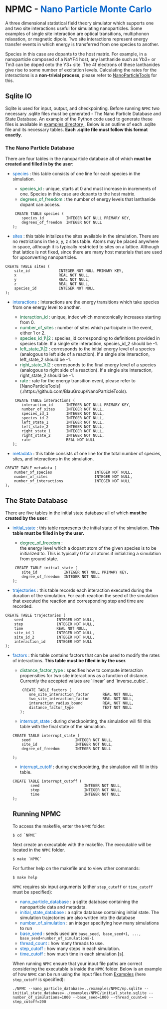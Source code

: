 # NPMC - <span style="color: #0066CC"> Nano Particle Monte Carlo </span>

A three dimensional statistical field theory simulator which supports one and two site interactions useful for simulating nanoparticles. Some examples of single site interaction are optical transitions, multiphonon relaxation, or magnetic dipole. Two site interactions represent energy transfer events in which energy is transferred from one species to another.

Species in this case are dopants to the host matrix. For example, in a nanoparticle composed of a NaYF4 host, any lanthanide such as Yb3+ or Tm3 can be doped onto the Y3+ site. The 4f electrons of these lanthanides give rise to some number of excitation levels. Calculating the rates for the interactions is a **non-trivial process**, please refer to [NanoParticleTools](./https://github.com/BlauGroup/NanoParticleTools) for this. 

## Sqlite IO

Sqlite is used for input, output, and checkpointing. Before running `NPMC` two necessary .sqlite files must be generated - The Nano Particle Database and State Database. An example of the Python code used to generate these files is available in <a href="{{ site.github.repository_url }}"> examples directory </a>. Below is an outline of each .sqlite file and its necessary tables. **Each .sqlite file must follow this format exactly**. 

### The Nano Particle Database
There are four tables in the nanoparticle database all of which **must be created and filled in by the user**:

<ul>
<li><span style="color:#0066CC"> species </span> : this table consists of one line for each species in the simulation. </li>
    <ul>
    <li> <span style="color:#006633"> species_id </span>: unique, starts at 0 and must increase in increments of one. Species in this case are dopants to the host matrix. </li>
    <li> <span style="color:#006633"> degrees_of_freedom </span>: the number of energy levels that lanthanide dopant can access. </li>
    </ul>

<pre><code> CREATE TABLE species (
    species_id          INTEGER NOT NULL PRIMARY KEY,
    degrees_of_freedom  INTEGER NOT NULL
);
</code></pre>
</ul>

- <span style="color:#0066CC"> sites </span>: this table initalizes the sites available in the simulation. There are no restrictions in the x, y, z sites table. Atoms may be placed anywhere in space, although it is typically restricted to sites on a lattice. Although that lattice is not fixed, since there are many host materials that are used for upconverting nanoparticles.
```
CREATE TABLE sites (
    site_id             INTEGER NOT NULL PRIMARY KEY,
    x                   REAL NOT NULL,
    y                   REAL NOT NULL,
    z                   REAL NOT NULL,
    species_id          INTEGER NOT NULL
);
```

<ul>
<li> <span style="color:#0066CC"> interactions </span>: Interactions are the energy transitions which take species from one energy level to another. </li> 
    <ul>
    <li> <span style="color:#006633"> interaction_id </span>: unique, index which monotonically increases starting from 0. </li>
    <li> <span style="color:#006633"> number_of_sites </span>: number of sites which participate in the event, either 1 or 2. </li>
    <li> <span style="color:#006633"> species_id_1\|2 </span>: species_id corresponding to definitions provided in species table. If a single site interaction, species_id_2 should be -1. </li>
    <li> <span style="color:#006633"> left_state_1\|2 </span>: corresponds to the initial energy level of a species (analogous to left side of a reaction). If a single site interaction, left_state_2 should be -1. </li>
    <li> <span style="color:#006633"> right_state_1\|2 </span>: corresponds to the final energy level of a species (analogous to right side of a reaction). If a single site interaction, right_state_2 should be -1. </li>
    <li> <span style="color:#006633"> rate </span>: rate for the energy transition event, please refer to [NanoParticleTools](./https://github.com/BlauGroup/NanoParticleTools). </li> </ul>

<pre><code> CREATE TABLE interactions (
    interaction_id      INTEGER NOT NULL PRIMARY KEY,
    number_of_sites     INTEGER NOT NULL,
    species_id_1        INTEGER NOT NULL,
    species_id_2        INTEGER NOT NULL,
    left_state_1        INTEGER NOT NULL,
    left_state_2        INTEGER NOT NULL,
    right_state_1       INTEGER NOT NULL,
    right_state_2       INTEGER NOT NULL,
    rate                REAL NOT NULL
);
</code></pre>
</ul>

- <span style="color:#0066CC"> metadata </span>: this table consists of one line for the total number of species, sites, and interactions in the simulation.
```
CREATE TABLE metadata (
    number_of_species                   INTEGER NOT NULL,
    number_of_sites                     INTEGER NOT NULL,
    number_of_interactions              INTEGER NOT NULL
);
```
## The State Database
There are five tables in the initial state database all of which **must be created by the user**: 

<ul>
<li> <span style="color:#0066CC"> initial_state </span>: this table represents the initial state of the simulation. <b>This table must be filled in by the user.</b> </li>
   <ul>
    <li> <span style="color:#006633"> degree_of_freedom </span>: </li>
    the energy level which a dopant atom of the given species is to be initialized to. This is typically 0 for all atoms if initializing a simulation from ground state. </ul>
<pre><code> CREATE TABLE initial_state (
    site_id            INTEGER NOT NULL PRIMARY KEY,
    degree_of_freedom  INTEGER NOT NULL
);
</code></pre>
</ul>

- <span style="color:#0066CC"> trajectories </span>: this table records each interaction executed during the duration of the simulation. For each reaction the seed of the simulation that executed the reaction and corresponding step and time are recorded. 
```
CREATE TABLE trajectories (
    seed               INTEGER NOT NULL,
    step               INTEGER NOT NULL,
    time               REAL NOT NULL,
    site_id_1          INTEGER NOT NULL,
    site_id_2          INTEGER NOT NULL,
    interaction_id     INTEGER NOT NULL
);
```

<ul>
<li> <span style="color:#0066CC"> factors </span>: this table contains factors that can be used to modify the rates of interactions. <b> This table must be filled in by the user.</b> </li>
    <ul> <li> <span style="color:#006633"> distance_factor_type </span>: specifies how to compute interaction propensities for two site interactions as a function of distance. Currently the accepted values are `linear` and `inverse_cubic`. </li>

<pre><code> CREATE TABLE factors (
    one_site_interaction_factor      REAL NOT NULL,
    two_site_interaction_factor      REAL NOT NULL,
    interaction_radius_bound         REAL NOT NULL,
    distance_factor_type             TEXT NOT NULL
);
</code></pre>
</ul>

- <span style="color:#0066CC"> interrupt_state </span>: during checkpointing, the simulation will fill this table with the final state of the simulation. 
```
CREATE TABLE interrupt_state (
    seed                    INTEGER NOT NULL,
    site_id                 INTEGER NOT NULL,
    degree_of_freedom       INTEGER NOT NULL
        
); 
```

- <span style="color:#0066CC"> interrupt_cutoff </span>: during checkpointing, the simulation will fill in this table.
```
CREATE TABLE interrupt_cutoff (
        seed                    INTEGER NOT NULL,
        step                    INTEGER NOT NULL,
        time                    INTEGER NOT NULL   
);
```

## Running NPMC
To access the makefile, enter the `NPMC` folder:

```
$ cd `NPMC`
```

Next create an executable with the makefile. The executable will be located in the `NPMC` folder.

```
$ make `NPMC`
```

For further help on the makefile and to view other commands:

```
$ make help
```

`NPMC` requires six input arguments (either `step_cutoff` or `time_cutoff` must be specified): 

- <span style="color:#0066CC"> nano_particle_database </span>: a sqlite database containing the nanoparticle data and metadata.
- <span style="color:#0066CC"> initial_state_database </span> : a sqlite database containing initial state. The simulation trajectories are also written into the database
- <span style="color:#0066CC"> number_of_simulation </span>: an integer specifying how many simulations to run
-  <span style="color:#0066CC"> base_seed </span>: seeds used are `base_seed, base_seed+1, ..., base_seed+number_of_simulations-1`
- <span style="color:#0066CC"> thread_count </span>: how many threads to use.
- <span style="color:#0066CC"> step_cutoff </span>: how many steps in each simulation.
- <span style="color:#0066CC"> time_cutoff </span>: how much time in each simulation [s].

When running `NPMC` ensure that your input file paths are correct considering the executable is inside the `NPMC` folder. Below is an example of how `NPMC` can be run using the input files from [Examples](./Examples.html) (here `step_cutoff` is specified):

```
./NPMC --nano_particle_database=../examples/NPMC/np.sqlite --initial_state_database=../examples/NPMC/initial_state.sqlite --number_of_simulations=1000 --base_seed=1000 --thread_count=8 --step_cutoff=200 
```